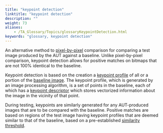 ```yaml
--- 
title: "keypoint detection"
linktitle: "keypoint detection"
description: ""
weight: 73
aliases: 
    - /TA_Glossary/Topics/glossaryKeypointDetection.html
keywords: "glossary, keypoint detection"
---
```


An alternative method to [pixel-by-pixel](/automation-guide/action-based-testing-language/the-test-language/image-comparison-techniques) comparison for comparing a test image produced by the AUT against a baseline. Unlike pixel-by-pixel comparison, keypoint detection allows for positive matches on bitmaps that are not 100% identical to the baseline.

Keypoint detection is based on the creation a [keypoint profile](/user-guide/support/glossary-of-terms/keypoint-profile) of all or a portion of the [baseline image](/user-guide/support/glossary-of-terms/baseline-image). The keypoint profile, which is generated by an image processing algorithm, is a set of points in the baseline, each of which has a [keypoint descriptor](/user-guide/support/glossary-of-terms/keypoint-descriptor) which stores vectorized information about the image in the vicinity of that point.

During testing, keypoints are similarly generated for any AUT-produced images that are to be compared with the baseline. Positive matches are based on regions of the test image having keypoint profiles that are deemed similar to that of the baseline, based on a pre-established [similarity threshold](/user-guide/support/glossary-of-terms/similarity-threshold).


